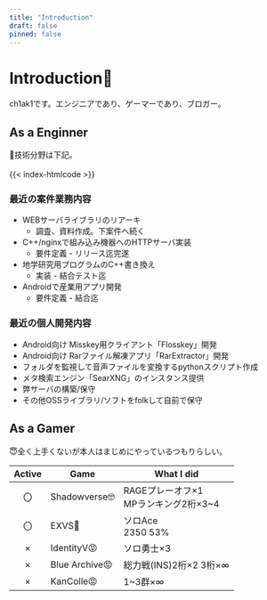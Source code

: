 ```yaml
---
title: "Introduction"
draft: false
pinned: false
---
```

# Introduction👋
ch1ak1です。エンジニアであり、ゲーマーであり、ブロガー。

## As a Enginner
🥰技術分野は下記。<br><br>
{{< index-htmlcode >}}

### 最近の案件業務内容
- WEBサーバライブラリのリアーキ
  - 調査、資料作成。下案件へ続く
- C++/nginxで組み込み機器へのHTTPサーバ実装
  - 要件定義 - リリース迄完遂
- 地学研究用プログラムのC++書き換え
  - 実装 - 結合テスト迄
- Androidで産業用アプリ開発
  - 要件定義 - 結合迄

### 最近の個人開発内容
- Android向け Misskey用クライアント「Flosskey」開発
- Android向け Rarファイル解凍アプリ「RarExtractor」開発
- フォルダを監視して音声ファイルを変換するpythonスクリプト作成
- メタ検索エンジン「SearXNG」のインスタンス提供
- 弊サーバの構築/保守
- その他OSSライブラリ/ソフトをfolkして自前で保守

## As a Gamer
😇全く上手くないが本人はまじめにやっているつもりらしい。

|Active|Game|What I did|
|:-:|---|-----------|
|〇|Shadowverse🤓|RAGEプレーオフ×1 <br>MPランキング2桁×3~4|
|〇|EXVS🐒|ソロAce <br>2350 53%|
|×|IdentityV😡|ソロ勇士×3|
|×|Blue Archive😡|総力戦(INS)2桁×2 3桁×∞|
|×|KanColle😡|1~3群×∞|
